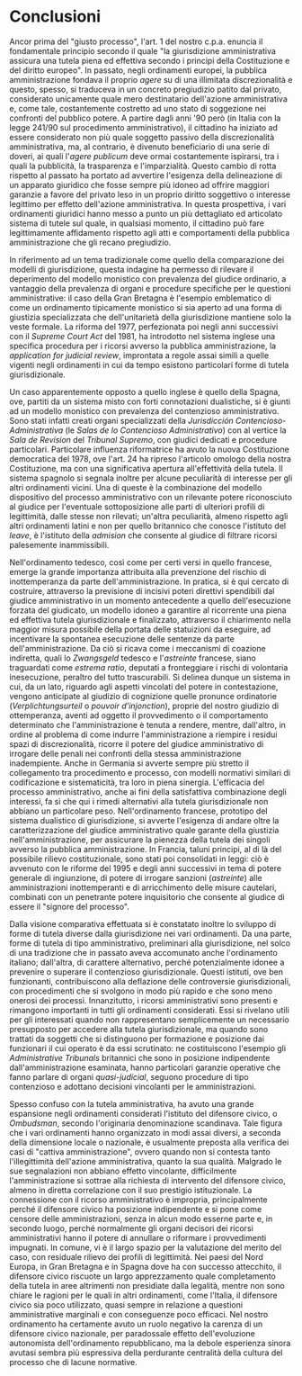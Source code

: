 # Conclusioni

Ancor prima del "giusto processo", l'art. 1 del nostro c.p.a. enuncia il fondamentale principio secondo il quale "la giurisdizione amministrativa assicura una tutela piena ed effettiva secondo i principi della Costituzione e del diritto europeo". In passato, negli ordinamenti europei, la pubblica amministrazione fondava il proprio _agere_ su di una illimitata discrezionalità e questo, spesso, si traduceva in un concreto pregiudizio patito dal privato, considerato unicamente quale mero destinatario dell'azione amministrativa e, come tale, costantemente costretto ad uno stato di soggezione nei confronti del pubblico potere. A partire dagli anni '90 però (in Italia con la legge 241/90 sul procedimento amministrativo), il cittadino ha iniziato ad essere  considerato non più quale soggetto passivo della discrezionalità amministrativa, ma, al contrario, è divenuto beneficiario di una serie di doveri, ai quali l'_agere publicum_ deve ormai costantemente ispirarsi, tra i quali la pubblicità, la trasparenza e l'imparzialità. Questo cambio di rotta rispetto al passato ha portato ad avvertire l'esigenza della delineazione di un apparato giuridico che fosse sempre più idoneo ad offrire maggiori garanzie a favore del privato leso in un proprio diritto soggettivo o interesse legittimo per effetto dell'azione amministrativa. In questa prospettiva, i vari ordinamenti giuridici hanno messo a punto un più dettagliato ed articolato sistema di tutele sul quale, in qualsiasi momento, il cittadino può fare legittimamente affidamento rispetto agli atti e comportamenti della pubblica amministrazione che gli recano pregiudizio.

In riferimento ad un tema tradizionale come quello della comparazione dei modelli di giurisdizione, questa indagine ha permesso di rilevare il deperimento del modello monistico con prevalenza del giudice ordinario, a vantaggio della prevalenza di organi e procedure specifiche per le questioni amministrative: il caso della Gran Bretagna è l'esempio emblematico di come un ordinamento tipicamente monistico si sia aperto ad una forma di giustizia specializzata che dell'unitarietà della giurisdizione mantiene solo la veste formale. La riforma del 1977, perfezionata poi negli anni successivi con il _Supreme Court Act_ del 1981, ha introdotto nel sistema inglese una specifica procedura per i ricorsi avverso la pubblica amministrazione, la _application for judicial review_, improntata a regole assai simili a quelle vigenti negli ordinamenti in cui da tempo esistono particolari forme di tutela giurisdizionale.

Un caso apparentemente opposto a quello inglese è quello della Spagna, ove, partiti da un sistema misto con forti connotazioni dualistiche, si è giunti ad un modello monistico con prevalenza del contenzioso amministrativo. Sono stati infatti creati organi specializzati della _Jurisdicción Contencioso-Administrativa_ (le _Salas de lo Contencioso Administrativo_) con al vertice la _Sala de Revision_ del _Tribunal Supremo_, con giudici dedicati e procedure particolari. Particolare influenza riformatrice ha avuto la nuova Costituzione democratica del 1978, ove l'art. 24 ha ripreso l'articolo omologo della nostra Costituzione, ma con una significativa apertura all'effettività della tutela. Il sistema spagnolo si segnala inoltre per alcune peculiarità di interesse per gli altri ordinamenti vicini. Una di queste è la combinazione del modello dispositivo del processo amministrativo con un rilevante potere riconosciuto al giudice per l'eventuale sottoposizione alle parti di ulteriori profili di legittimità, dalle stesse non rilevati; un'altra peculiarità, almeno rispetto agli altri ordinamenti latini e non per quello britannico che conosce l'istituto del _leave_, è l'istituto della _admision_ che consente al giudice di filtrare ricorsi palesemente inammissibili. 

Nell'ordinamento tedesco, così come per certi versi in quello francese, emerge la grande importanza attribuita alla prevenzione del rischio di inottemperanza da parte dell'amministrazione. In pratica, si è qui cercato di costruire, attraverso la previsione di incisivi poteri direttivi spendibili dal giudice amministrativo in un momento antecedente a quello dell'esecuzione forzata del giudicato, un modello idoneo a garantire al ricorrente una piena ed effettiva tutela giurisdizionale e finalizzato, attraverso il chiarimento nella maggior misura possibile della portata delle statuizioni da eseguire, ad incentivare la spontanea esecuzione delle sentenze da parte dell'amministrazione. Da ciò si ricava come i meccanismi di coazione indiretta, quali lo _Zwangsgeld_ tedesco e l'_astreinte_ francese, siano traguardati come _estrema ratio_, deputati a fronteggiare i rischi di volontaria inesecuzione, peraltro del tutto trascurabili. Si delinea dunque un sistema in cui, da un lato, riguardo agli aspetti vincolati del potere in contestazione, vengono anticipate al giudizio di cognizione quelle pronunce ordinatorie (_Verplichtungsurteil_ o _pouvoir d'injonction_), proprie del nostro giudizio di ottemperanza, aventi ad oggetto il provvedimento o il comportamento determinato che l'amministrazione è tenuta a rendere, mentre, dall'altro, in ordine al problema di come indurre l'amministrazione a riempire i residui spazi di discrezionalità, ricorre il potere del giudice amministrativo di irrogare delle penali nei confronti della stessa amministrazione inadempiente. Anche in Germania si avverte sempre più stretto il collegamento tra procedimento e processo, con modelli normativi similari di codificazione e sistematicità, tra loro in piena sinergia. L'efficacia del processo amministrativo, anche ai fini della satisfattiva combinazione degli interessi, fa sì che qui i rimedi alternativi alla tutela giurisdizionale non abbiano un particolare peso. Nell'ordinamento francese, prototipo del sistema dualistico di giurisdizione, si avverte l'esigenza di andare oltre la caratterizzazione del giudice amministrativo quale garante della giustizia nell'amministrazione, per assicurare la pienezza della tutela dei singoli avverso la pubblica amministrazione. In Francia, taluni principi, al di là del possibile rilievo costituzionale, sono stati poi consolidati in leggi: ciò è avvenuto con le riforme del 1995 e degli anni successivi in tema di potere generale di ingiunzione, di potere di irrogare sanzioni (_astreinte_) alle amministrazioni inottemperanti e di arricchimento delle misure cautelari, combinati con un penetrante potere inquisitorio che consente al giudice di essere il "signore del processo".

Dalla visione comparativa effettuata si è constatato inoltre lo sviluppo di forme di tutela diverse dalla giurisdizione nei vari ordinamenti. Da una parte, forme di tutela di tipo amministrativo, preliminari alla giurisdizione, nel solco di una tradizione che in passato aveva accomunato anche l'ordinamento italiano; dall'altra, di carattere alternativo, perché potenzialmente idonee a prevenire o superare il contenzioso giurisdizionale. Questi istituti, ove ben funzionanti, contribuiscono alla deflazione delle controversie giurisdizionali, con procedimenti che si svolgono in modo più rapido e che sono meno onerosi dei processi. Innanzitutto, i ricorsi amministrativi sono presenti e rimangono importanti in tutti gli ordinamenti considerati. Essi si rivelano utili per gli interessati quando non rappresentano semplicemente un necessario presupposto per accedere alla tutela giurisdizionale, ma quando sono trattati da soggetti che si distinguono per formazione e posizione dai funzionari il cui operato è da essi scrutinato: ne costituiscono l'esempio gli _Administrative Tribunals_ britannici che sono in posizione indipendente dall'amministrazione esaminata, hanno particolari garanzie operative che fanno parlare di organi _quasi-judicial_, seguono procedure di tipo contenzioso e adottano decisioni vincolanti per le amministrazioni. 

Spesso confuso con la tutela amministrativa, ha avuto una grande espansione negli ordinamenti considerati l'istituto del difensore civico, o _Ombudsman_, secondo l'originaria denominazione scandinava. Tale figura che i vari ordinamenti hanno organizzato in modi assai diversi, a seconda della dimensione locale o nazionale, è usualmente preposta alla verifica dei casi di "cattiva amministrazione", ovvero quando non si contesta tanto l'illegittimità dell'azione amministrativa, quanto la sua qualità. Malgrado le sue segnalazioni non abbiano effetto vincolante, difficilmente l'amministrazione si sottrae alla richiesta di intervento del difensore civico, almeno in diretta correlazione con il suo prestigio istituzionale. La connessione con il ricorso amministrativo è impropria, principalmente perché il difensore civico ha posizione indipendente e si pone come censore delle amministrazioni, senza in alcun modo esserne parte e, in secondo luogo, perché normalmente gli organi decisori dei ricorsi amministrativi hanno il potere di annullare o riformare i provvedimenti impugnati. In comune, vi è il largo spazio per la valutazione del merito del caso, con residuale rilievo dei profili di legittimità. Nei paesi del Nord Europa, in Gran Bretagna e in Spagna dove ha con successo attecchito, il difensore civico riscuote un largo apprezzamento quale completamento della tutela in aree altrimenti non presidiate dalla legalità, mentre non sono chiare le ragioni per le quali in altri ordinamenti, come l'Italia, il difensore civico sia poco utilizzato, quasi sempre in relazione a questioni amministrative marginali e con conseguenze poco efficaci. Nel nostro ordinamento ha certamente avuto un ruolo negativo la carenza di un difensore civico nazionale, per paradossale effetto dell'evoluzione autonomista dell'ordinamento repubblicano, ma la debole esperienza sinora avutasi sembra più espressiva della perdurante centralità della cultura del processo che di lacune normative. 




